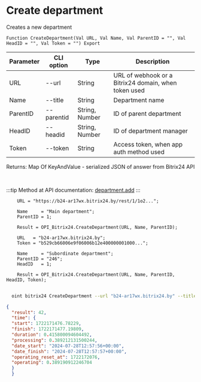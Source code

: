 ﻿---
sidebar_position: 1
---

# Create department
 Creates a new department



`Function CreateDepartment(Val URL, Val Name, Val ParentID = "", Val HeadID = "", Val Token = "") Export`

  | Parameter | CLI option | Type | Description |
  |-|-|-|-|
  | URL | --url | String | URL of webhook or a Bitrix24 domain, when token used |
  | Name | --title | String | Department name |
  | ParentID | --parentid | String, Number | ID of parent department |
  | HeadID | --headid | String, Number | ID of department manager |
  | Token | --token | String | Access token, when app auth method used |

  
  Returns:  Map Of KeyAndValue - serialized JSON of answer from Bitrix24 API

<br/>

:::tip
Method at API documentation: [department.add](https://dev.1c-bitrix.ru/rest_help/departments/department_add.php)
:::
<br/>


```bsl title="Code example"
    URL = "https://b24-ar17wx.bitrix24.by/rest/1/1o2...";

    Name     = "Main department";
    ParentID = 1;

    Result = OPI_Bitrix24.CreateDepartment(URL, Name, ParentID);

    URL   = "b24-ar17wx.bitrix24.by";
    Token = "b529cb66006e9f06006b12e400000001000...";

    Name     = "Subordinate department";
    ParentID = "246";
    HeadID   = 1;

    Result = OPI_Bitrix24.CreateDepartment(URL, Name, ParentID, HeadID, Token);
```



```sh title="CLI command example"
    
  oint bitrix24 CreateDepartment --url "b24-ar17wx.bitrix24.by" --title "Subordinate department" --parentid "68" --headid "1" --token "fe3fa966006e9f06006b12e400000001000..."

```

```json title="Result"
{
  "result": 42,
  "time": {
  "start": 1722171476.78229,
  "finish": 1722171477.19809,
  "duration": 0.415800094604492,
  "processing": 0.389212131500244,
  "date_start": "2024-07-28T12:57:56+00:00",
  "date_finish": "2024-07-28T12:57:57+00:00",
  "operating_reset_at": 1722172076,
  "operating": 0.389190912246704
  }
  }
```
